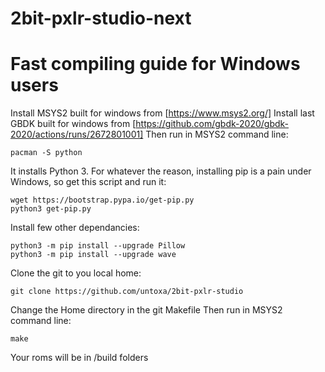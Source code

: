 # 2bit-pxlr-studio-next

# Fast compiling guide for Windows users 

Install MSYS2 built for windows from [https://www.msys2.org/]
Install last GBDK built for windows from [https://github.com/gbdk-2020/gbdk-2020/actions/runs/2672801001]
Then run in MSYS2 command line: 

    pacman -S python
   
It installs Python 3. For whatever the reason, installing pip is a pain under Windows, so get this script and run it:

    wget https://bootstrap.pypa.io/get-pip.py
    python3 get-pip.py
    
Install few other dependancies:

    python3 -m pip install --upgrade Pillow
    python3 -m pip install --upgrade wave
    
Clone the git to you local home: 
    
    git clone https://github.com/untoxa/2bit-pxlr-studio

Change the Home directory in the git Makefile
Then run in MSYS2 command line: 

    make

Your roms will be in /build folders
